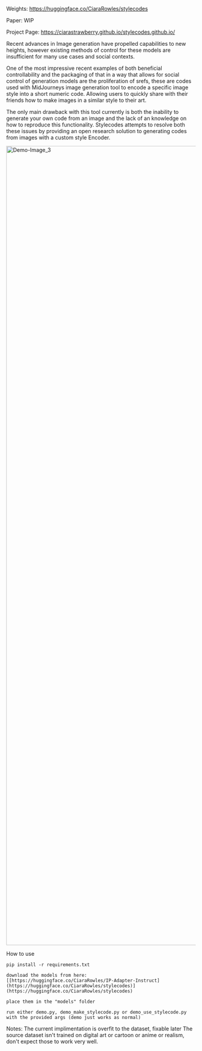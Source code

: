 Weights: https://huggingface.co/CiaraRowles/stylecodes

Paper: WIP

Project Page: https://ciarastrawberry.github.io/stylecodes.github.io/


Recent advances in Image generation have propelled capabilities to new heights, however existing methods of control for these models are insufficient for many use cases and social contexts.

One of the most impressive recent examples of both beneficial controllability and the packaging of that in a way that allows for social control of generation models are the proliferation of srefs, these are codes used with MidJourneys image generation tool to encode a specific image style into a short numeric code. Allowing users to quickly share with their friends how to make images in a similar style to their art.

The only main drawback with this tool currently is both the inability to generate your own code from an image and the lack of an knowledge on how to reproduce this functionality. Stylecodes attempts to resolve both these issues by providing an open research solution to generating codes from images with a custom style Encoder.

<img width="2122" alt="Demo-Image_3" src="https://github.com/user-attachments/assets/e7150b5e-8ea6-46ae-afa0-b8e48b8104d6">


How to use

```
pip install -r requirements.txt

download the models from here: [[https://huggingface.co/CiaraRowles/IP-Adapter-Instruct](https://huggingface.co/CiaraRowles/stylecodes)](https://huggingface.co/CiaraRowles/stylecodes)

place them in the "models" folder

run either demo.py, demo_make_stylecode.py or demo_use_stylecode.py with the provided args (demo just works as normal)

```

Notes:
The current implimentation is overfit to the dataset, fixable later
The source dataset isn't trained on digital art or cartoon or anime or realism, don't expect those to work very well.
